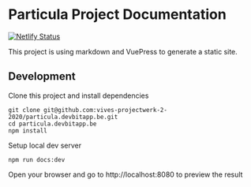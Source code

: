 # Particula Project Documentation

[![Netlify Status](https://api.netlify.com/api/v1/badges/e993b907-a2e3-4e18-84dc-82dafae876eb/deploy-status)](https://app.netlify.com/sites/particula/deploys)

This project is using markdown and VuePress to generate a static site.

## Development

Clone this project and install dependencies

```shell
git clone git@github.com:vives-projectwerk-2-2020/particula.devbitapp.be.git
cd particula.devbitapp.be
npm install
```

Setup local dev server

```shell
npm run docs:dev
```

Open your browser and go to http://localhost:8080 to preview the result
